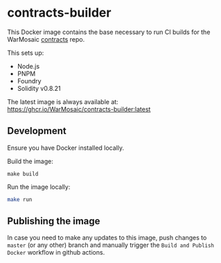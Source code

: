 # contracts-builder

This Docker image contains the base necessary to run CI builds for the WarMosaic [contracts](https://github.com/warmosaic/contracts) repo. 

This sets up:

* Node.js
* PNPM
* Foundry
* Solidity v0.8.21

The latest image is always available at: https://ghcr.io/WarMosaic/contracts-builder:latest

## Development

Ensure you have Docker installed locally.

Build the image:

```shell
make build
```

Run the image locally:

```zsh
make run
```

## Publishing the image

In case you need to make any updates to this image, push changes to `master` (or any other) branch and manually trigger the `Build and Publish Docker` workflow in github actions.

